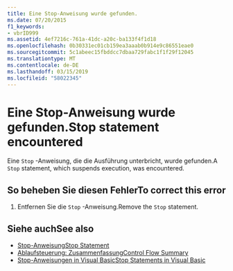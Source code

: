 ```yaml
---
title: Eine Stop-Anweisung wurde gefunden.
ms.date: 07/20/2015
f1_keywords:
- vbrID999
ms.assetid: 4ef7216c-761a-41dc-a20c-ba133f4f1d18
ms.openlocfilehash: 0b30331ec01cb159ea3aaab0b914e9c86551eae0
ms.sourcegitcommit: 5c1abeec15fbddcc7dbaa729fabc1f1f29f12045
ms.translationtype: MT
ms.contentlocale: de-DE
ms.lasthandoff: 03/15/2019
ms.locfileid: "58022345"
---
```

# <a name="stop-statement-encountered"></a><span data-ttu-id="db1b6-102">Eine Stop-Anweisung wurde gefunden.</span><span class="sxs-lookup"><span data-stu-id="db1b6-102">Stop statement encountered</span></span>
<span data-ttu-id="db1b6-103">Eine `Stop` -Anweisung, die die Ausführung unterbricht, wurde gefunden.</span><span class="sxs-lookup"><span data-stu-id="db1b6-103">A `Stop` statement, which suspends execution, was encountered.</span></span>  
  
## <a name="to-correct-this-error"></a><span data-ttu-id="db1b6-104">So beheben Sie diesen Fehler</span><span class="sxs-lookup"><span data-stu-id="db1b6-104">To correct this error</span></span>  
  
1.  <span data-ttu-id="db1b6-105">Entfernen Sie die `Stop` -Anweisung.</span><span class="sxs-lookup"><span data-stu-id="db1b6-105">Remove the `Stop` statement.</span></span>  
  
## <a name="see-also"></a><span data-ttu-id="db1b6-106">Siehe auch</span><span class="sxs-lookup"><span data-stu-id="db1b6-106">See also</span></span>

- [<span data-ttu-id="db1b6-107">Stop-Anweisung</span><span class="sxs-lookup"><span data-stu-id="db1b6-107">Stop Statement</span></span>](../../visual-basic/language-reference/statements/stop-statement.md)
- [<span data-ttu-id="db1b6-108">Ablaufsteuerung: Zusammenfassung</span><span class="sxs-lookup"><span data-stu-id="db1b6-108">Control Flow Summary</span></span>](../../visual-basic/language-reference/keywords/control-flow-summary.md)
- [<span data-ttu-id="db1b6-109">Stop-Anweisungen in Visual Basic</span><span class="sxs-lookup"><span data-stu-id="db1b6-109">Stop Statements in Visual Basic</span></span>](/visualstudio/debugger/stop-statements-in-visual-basic)
